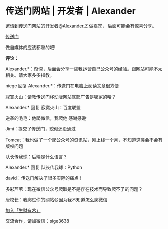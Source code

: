 # 传送门网站 \| 开发者 \| Alexander

邀请到传送门网站的开发者@Alexander.Z 做嘉宾， 后面可能会有惊喜分享。

[传送门](http://chuansong.me/)

做自媒体的应该都熟的吧!

**评论：**

Alexander.\*：惭愧，后面会分享一些我运营自己公众号的经验。跟网站可能不太相关。请大家多多指教。

niege 回复 Alexander.\*：传送门在电脑上阅读文章很方便

寂寞火山：请教传送门移动版网站底部广告是哪家的哈？

Alexander.\* 回复 寂寞火山：百度联盟

逆袭的毛毛：他爬微信，我爬他 感谢感谢

Jimi：提交了传送门，貌似还没通过

Tomcat：我也做了一个爬公众号的资讯站，刚上线一个月，不知道这类会不会有版权问题

队长传我球：后端是什么语言？

Alexander.\* 回复 队长传我球：Python

david：传送门解决了很多实际的痛点！

多彩芦苇：现在微信公众号爬取是不是存在技术而导致爬不了的问题？

唐校长：我爬过你的网站😆因为我不知道怎么爬微信

[加入「生财有术」](https://www.ilangcai.com/jiaru/)

交流合作，请加微信：sige3638

